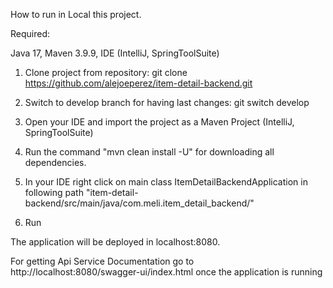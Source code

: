 How to run in Local this project.

Required: 

Java 17, Maven 3.9.9, IDE (IntelliJ, SpringToolSuite)

1. Clone project from repository: git clone https://github.com/alejoeperez/item-detail-backend.git

2. Switch to develop branch for having last changes: git switch develop
3. Open your IDE and import the project as a Maven Project (IntelliJ, SpringToolSuite)
4. Run the command "mvn clean install -U" for downloading all dependencies.
5. In your IDE right click on main class ItemDetailBackendApplication in following path "item-detail-backend/src/main/java/com.meli.item_detail_backend/"
6. Run

The application will be deployed in localhost:8080.

For getting Api Service Documentation go to
http://localhost:8080/swagger-ui/index.html once the application is running